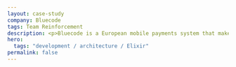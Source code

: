 ```yaml
---
layout: case-study
company: Bluecode
tags: Team Reinforcement
description: <p>Bluecode is a European mobile payments system that makes mobile payments fast and safe – for users, banks, and merchants alike.</p>They hired Mainmatter to accelerate delivery of a critical feature in their Elixir-based stack. Our experts worked closely with their team to deliver the project on time and budget.</p>
hero:
  tags: "development / architecture / Elixir"
permalink: false
---
```

